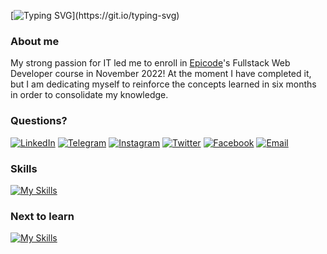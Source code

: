 [![Typing SVG](https://readme-typing-svg.demolab.com?font=Fira+Code&weight=500&size=17&duration=1500&pause=1000&color=3FF7B2&width=435&lines=Hi!+I'm+Giacomo%2C+welcome+to+my+GitHub+page!)](https://git.io/typing-svg)  
### About me
My strong passion for IT led me to enroll in [Epicode](https://epicode.com/it/)'s Fullstack Web Developer course in November 2022! At the moment I have completed it, but I am dedicating myself to reinforce the concepts learned in six months in order to consolidate my knowledge.
### Questions?
[![LinkedIn](https://img.shields.io/badge/LinkedIn-%230077B5.svg?logo=linkedin&logoColor=white)](https://www.linkedin.com/in/giacomo-della-peruta/)
[![Telegram](https://img.shields.io/badge/Telegram-%2326A5E4.svg?logo=Telegram&logoColor=white)](https://www.t.me/Giacs)
[![Instagram](https://img.shields.io/badge/Instagram-%23E4405F.svg?logo=Instagram&logoColor=white)](https://instagram.com/Giacs)
[![Twitter](https://img.shields.io/badge/Twitter-%231DA1F2.svg?logo=Twitter&logoColor=white)](https://twitter.com/GiaxUp)
[![Facebook](https://img.shields.io/badge/Facebook-%231877F2.svg?logo=Facebook&logoColor=white)](https://www.facebook.com/GiaxUp)
[![Email](https://img.shields.io/badge/Email-%232CA01C.svg?logo=maildotru&logoColor=white)](mailto:giaxup@live.it)
### Skills
[![My Skills](https://skillicons.dev/icons?i=bootstrap,css,discord,eclipse,git,github,html,java,js,mysql,nodejs,ps,postgres,postman,react,redux,sass,spring,stackoverflow,vscode)](https://skillicons.dev)  
### Next to learn
[![My Skills](https://skillicons.dev/icons?i=angular,tailwind,threejs,ts)](https://skillicons.dev)  
